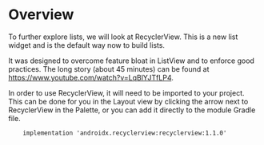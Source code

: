 # Overview

To further explore lists, we will look at RecyclerView. This is a new list widget and is the default way now to build lists.

It was designed to overcome feature bloat in ListView and to enforce good practices. The long story (about 45 minutes) can be found at https://www.youtube.com/watch?v=LqBlYJTfLP4.

In order to use RecyclerView, it will need to be imported to your project. This can be done for you in the Layout view by clicking the arrow next to RecyclerView in the Palette, or you can add it directly to the module Gradle file.

```
    implementation 'androidx.recyclerview:recyclerview:1.1.0'
```

